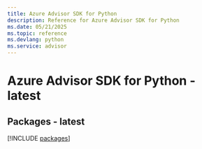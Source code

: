 ```yaml
---
title: Azure Advisor SDK for Python
description: Reference for Azure Advisor SDK for Python
ms.date: 05/21/2025
ms.topic: reference
ms.devlang: python
ms.service: advisor
---
```

# Azure Advisor SDK for Python - latest
## Packages - latest
[!INCLUDE [packages](advisor-index.md)]